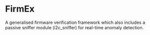 # FirmEx
A generalised firmware verification framework which also includes a passive sniffer module (i2c_sniffer) for real-time anomaly detection.
